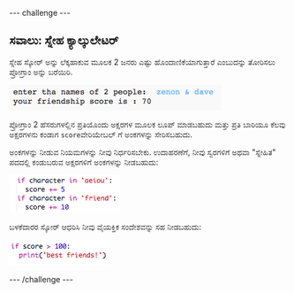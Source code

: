 \--- challenge \---

## ಸವಾಲು: ಸ್ನೇಹ ಕ್ಯಾಲ್ಕುಲೇಟರ್

ಸ್ನೇಹ ಸ್ಕೋರ್ ಅನ್ನು ಲೆಕ್ಕಹಾಕುವ ಮೂಲಕ 2 ಜನರು ಎಷ್ಟು ಹೊಂದಾಣಿಕೆಯಾಗುತ್ತಾರೆ ಎಂಬುದನ್ನು ತೋರಿಸಲು ಪ್ರೋಗ್ರಾಂ ಅನ್ನು ಬರೆಯಿರಿ.

![ಸ್ಕ್ರೀನ್‍ಶಾಟ್](images/messages-friends.png)

ಪ್ರೋಗ್ರಾಂ 2 ಹೆಸರುಗಳಲ್ಲಿನ ಪ್ರತಿಯೊಂದು ಅಕ್ಷರಗಳ ಮೂಲಕ ಲೂಪ್ ಮಾಡಬಹುದು ಮತ್ತು ಪ್ರತಿ ಬಾರಿಯೂ ಕೆಲವು ಅಕ್ಷರಗಳನು ಕಂಡಾಗ `score`ವೇರಿಯೇಬಲ್ ‌ಗೆ ಅಂಕಗಳನ್ನು ಸೇರಿಸಬಹುದು.

ಅಂಕಗಳನ್ನು ನೀಡುವ ನಿಯಮಗಳನ್ನು ನೀವು ನಿರ್ಧರಿಸಬೇಕು. ಉದಾಹರಣೆಗೆ, ನೀವು ಸ್ವರಗಳಿಗೆ ಅಥವಾ "ಸ್ನೇಹಿತ" ಪದದಲ್ಲಿ ಕಂಡುಬರುವ ಅಕ್ಷರಗಳಿಗೆ ಅಂಕಗಳನ್ನು ನೀಡಬಹುದು:

![ಸ್ಕ್ರೀನ್‍ಶಾಟ್](images/messages-friends-code.png)

ಬಳಕೆದಾರರ ಸ್ಕೋರ್ ಆಧರಿಸಿ ನೀವು ವೈಯಕ್ತಿಕ ಸಂದೇಶವನ್ನು ಸಹ ನೀಡಬಹುದು:

![ಸ್ಕ್ರೀನ್‍ಶಾಟ್](images/messages-best-friends.png)

\--- /challenge \---
